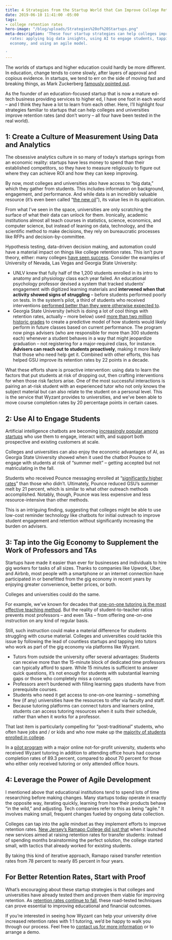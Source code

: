 ```yaml
---
title: 4 Strategies from the Startup World that Can Improve College Retention Rates
date: 2019-06-10 11:41:00 -05:00
tags:
- college retention rates
hero-image: "/blog/uploads/Strategies%20of%20Startups.png"
meta-description: 'These four startup strategies can help colleges improve retention
  rates: applying big data insights, using AI to engage students, tapping the gig
  economy, and using an agile model.

'
---
```


The worlds of startups and higher education could hardly be more different. In education, change tends to come slowly, after layers of approval and copious evidence. In startups, we tend to err on the side of moving fast and breaking things, as Mark Zuckerberg [famously pointed out]( https://www.geek.com/news/mark-zuckerberg-says-you-need-to-move-fast-and-break-things-922432/).

As the founder of an education-focused startup that is now a mature ed-tech business providing services to higher ed, I have one foot in each world – and I think they have a lot to learn from each other. Here, I’ll highlight four strategies familiar to startups that can help colleges and universities improve retention rates (and don’t worry – all four have been tested in the real world).

## 1: Create a Culture of Measurement Using Data and Analytics

The obsessive analytics culture in so many of today’s startups springs from an economic reality: startups have less money to spend than their established competitors, so they have to measure religiously to figure out where they can achieve ROI and how they can keep improving.

By now, most colleges and universities also have access to “big data,” which they gather from students. This includes information on background, engagement, and performance. And while data is an incredibly valuable resource (it’s even been called “[the new oil](https://www.economist.com/leaders/2017/05/06/the-worlds-most-valuable-resource-is-no-longer-oil-but-data)”), its value lies in its application. 

From what I’ve seen in the space, universities are only scratching the surface of what their data can unlock for them. Ironically, academic institutions almost all teach courses in statistics, science, economics, and computer science, but instead of leaning on data, technology, and the scientific method to make decisions, they rely on bureaucratic processes like RFPs and decision-by-committee. 

Hypothesis testing, data-driven decision making, and automation could have a material impact on things like college retention rates. This isn’t pure theory, either: many colleges [have seen success](https://edscoop.com/university-retention-is-falling-but-data-interventions-can-help/). Consider the examples of University of Nevada, Las Vegas and Georgia State University:

* UNLV knew that fully half of the 1,200 students enrolled in its intro to anatomy and physiology class each year failed. An educational psychology professor devised a system that tracked students’ engagement with digitized learning materials and **intervened when that activity showed signs of struggling** – before students performed poorly on tests. In the system’s pilot, a third of students who received interventions [performed better than they were otherwise expected to](https://edtechmagazine.com/higher/article/2017/08/colleges-embrace-data-analytics-improve-student-retention).
* Georgia State University (which is doing a lot of cool things with retention rates, actually –  more below) used [more than two million historic grades](https://www.theatlantic.com/education/archive/2013/09/georgia-state-improved-its-graduation-rate-by-22-points-in-10-years/279909/) to create a predictive model of how students would likely perform in future classes based on current performance. The program now pings advisers (who are responsible for more than 300 students each) whenever a student behaves in a way that might jeopardize graduation – not registering for a major-required class, for instance. **Advisers can reach out to students proactively**, making it more likely that those who need help get it. Combined with other efforts, this has helped GSU improve its retention rates by 22 points in a decade.

What these efforts share is proactive intervention: using data to learn the factors that put students at risk of dropping out, then crafting interventions for when those risk factors arise. One of the most successful interactions is pairing an at-risk student with an experienced tutor who not only knows the subject material but can also relate to the student on a personal level. This is the service that Wyzant provides to universities, and we’ve been able to move course completion rates by 20 percentage points in certain cases. 

## 2: Use AI to Engage Students

Artificial intelligence chatbots are becoming [increasingly popular among startups](https://medium.com/datadriveninvestor/the-chatbot-landscape-shifts-again-in-2019-1faeba21ea1c) who use them to engage, interact with, and support both prospective and existing customers at scale.

Colleges and universities can also enjoy the economic advantages of AI, as Georgia State University showed when it used the chatbot Pounce to engage with students at risk of “summer melt” – getting accepted but not matriculating in the fall.

Students who received Pounce messaging enrolled at “[significantly higher rates](https://www.brookings.edu/interactives/5-ways-to-boost-community-college-completion-rates/)” than those who didn’t. Ultimately, Pounce reduced GSU’s summer melt by 21 percent, which is similar to what other outreach methods accomplished. Notably, though, Pounce was less expensive and less resource-intensive than other methods. 

This is an intriguing finding, suggesting that colleges might be able to use low-cost reminder technology like chatbots for initial outreach to improve student engagement and retention without significantly increasing the burden on advisers.

## 3: Tap into the Gig Economy to Supplement the Work of Professors and TAs

Startups have made it easier than ever for businesses and individuals to hire gig workers for tasks of all sizes. Thanks to companies like Upwork, Uber, and Airbnb, most people with a smartphone or an internet connection have participated in or benefitted from the gig economy in recent years by enjoying greater convenience, better prices, or both.

Colleges and universities could do the same.

For example, we’ve known for decades that [one-on-one tutoring is the most effective teaching method](http://web.mit.edu/5.95/readings/bloom-two-sigma.pdf). But the reality of student-to-teacher ratios prevents most professors – and even TAs – from offering one-on-one instruction on any kind of regular basis.

Still, such instruction could make a material difference for students struggling with course material. Colleges and universities could tackle this issue by following the lead of countless startups and tapping into tutors who work as part of the gig economy via platforms like Wyzant.

* Tutors from outside the university offer several advantages:
Students can receive more than the 15-minute block of dedicated time professors can typically afford to spare. While 15 minutes is sufficient to answer quick questions, it’s not enough for students with substantial learning gaps or those who completely miss a concept.
* Professors aren’t burdened with filling learning gaps students have from prerequisite courses.
* Students who need it get access to one-on-one learning – something few (if any) universities have the resources to offer via faculty and staff.
* Because tutoring platforms can connect tutors and learners online, students can access tutoring resources when it suits their schedule, rather than when it works for a professor.

That last item is particularly compelling for “post-traditional” students, who often have jobs and / or kids and who now make up the [majority of students enrolled in college](https://www.npr.org/sections/ed/2018/09/04/638561407/todays-college-students-arent-who-you-think-they-are).

In a [pilot program](https://edscoop.com/university-retention-is-falling-but-data-interventions-can-help/) with a major online not-for-profit university, students who received Wyzant tutoring in addition to attending office hours had course completion rates of 89.3 percent, compared to about 70 percent for those who either only received tutoring or only attended office hours.

## 4: Leverage the Power of Agile Development

I mentioned above that educational institutions tend to spend lots of time researching before making changes. Many startups today operate in exactly the opposite way, iterating quickly, learning from how their products behave “in the wild,” and adjusting. Tech companies refer to this as being “agile.” It involves making small, frequent changes fueled by ongoing data collection. 

Colleges can tap into the agile mindset as they implement efforts to improve retention rates. [New Jersey’s Ramapo College did just that](https://er.educause.edu/blogs/2017/8/ramapo-college-boosting-retention-rates-with-inclusive-student-services) when it launched new services aimed at raising retention rates for transfer students: instead of spending months brainstorming the perfect solution, the college started small, with tactics that already worked for existing students.

By taking this kind of iterative approach, Ramapo raised transfer retention rates from 78 percent to nearly 85 percent in four years.

## For Better Retention Rates, Start with Proof

What’s encouraging about these startup strategies is that colleges and universities have already tested them and proven them viable for improving retention. As [retention rates continue to fall](http://nscresearchcenter.org/currenttermenrollmentestimate-spring2018/), these road-tested techniques can prove essential to improving educational and financial outcomes.

If you’re interested in seeing how Wyzant can help your university drive increased retention rates with 1:1 tutoring, we’d be happy to walk you through our process. Feel free to [contact us for more information](https://startlearning.wyzant.com/higher-ed/) or to arrange a demo.












